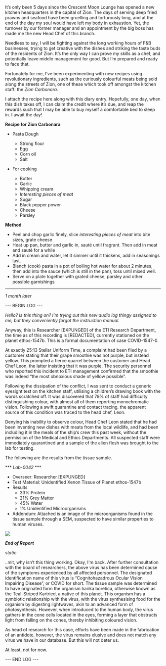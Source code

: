 It’s only been 5 days since the Crescent Moon Lounge has opened a new kitchen headquarters in the capital of Zion. The days of serving deep fried prawns and seafood have been gruelling and torturously long, and at the end of the day my soul would have left my body in exhaustion. Yet, the turnover by our former manager and an appointment by the big boss has made me the new Head Chef of this branch. 

Needless to say, I will be fighting against the long working hours of F&B businesses, trying to get creative with the dishes and striking the taste buds of the residents of Zion. It’s the only way I can prove my skills as a chef, and potentially leave middle management for good. But I’m prepared and ready to face that.

Fortunately for me, I’ve been experimenting with new recipes using revolutionary ingredients, such as the curiously colourful meats being sold along the streets of Zion, one of these which took off amongst the kitchen staff: the *Zion Carbonara*. 

I attach the recipe here along with this diary entry. Hopefully, one day, when this dish takes off, I can claim the credit where it’s due, and reap the rewards such that I may be able to buy myself a comfortable bed to sleep in. I await the day!

**Recipe for Zion Carbonara**

- Pasta Dough
    - Strong flour
    - Egg
    - Corn oil
    - Salt

- For cooking
    - Butter
    - Garlic
    - Whipping cream
    - *Interesting pieces of meat*
    - Sugar
    - Black pepper power
    - Cheese
    - Parsley

**Method**

- Peel and chop garlic finely, slice *interesting pieces of meat* into bite sizes, grate cheese
- Heat up pan, butter and garlic in, sauté until fragrant. Then add in meat and sauté for a while
- Add in cream and water, let it simmer until it thickens, add in seasonings last.
- Blanch (cook) pasta in a pot of boiling hot water for about 2 minutes, then add into the sauce (which is still in the pan), toss until mixed well.
- Serve on a plate together with grated cheese, parsley and other possible garnishings

---

*1 month later*

--- BEGIN LOG ---

*Hello? Is this thing on? I’m trying out this new audio log thingy assigned to me, but they
conveniently forgot the instruction manual.*

Anyway, this is Researcher [EXPUNGED] of the ETI Research Department, the time as of this
recording is [REDACTED], currently stationed on the planet ethos-1547b. This is a formal
documentation of case COVID-1547-0.

At exactly 25:13 Stellar Uniform Time, a complaint had been filed by a customer stating that their
grape smoothie was not purple, but instead yellow.
This prompted a fierce quarrel between the
customer and Head Chef Leon, the latter insisting that it was purple. The security personnel who
reported this incident to ETI management confirmed that the smoothie was indeed “the most
obnoxious shade of yellow possible”.

Following the dissipation of the conflict, I was sent to conduct a generic eyesight test on the
kitchen staff, utilising a children’s drawing book with the words scratched off. It was discovered
that 79% of staff had difficulty distinguishing colour, with almost all of them reporting
monochromatic vision. Following a swift quarantine and contact tracing, the apparent source of
this condition was traced to the head chef, Leon.

Denying his inability to observe colour, Head Chef Leon stated that he had been inventing new
dishes with meats from the local wildlife, and had been including it in the meals of the ship’s crew
this past week, without the permission of the Medical and Ethics Departments. All suspected staff
were immediately quarantined and a sample of the alien flesh was brought to the lab for testing.

The following are the results from the tissue sample.

*** *Lab-0042* ***

- Overseer: Researcher [EXPUNGED]
- Test Material: Unidentified Xenon Tissue of Planet ethos-1547b
- Results
    - 33% Protein
    - 21% Grey Matter
    - 45% Water
    - 1% Unidentified Microorganisms
- Addendum: Attached is an image of the microorganisms found in the tissue sample through a
SEM, suspected to have similar properties to human viruses.

![](https://cdn.discordapp.com/attachments/1058389249004679258/1058920635893559368/image.png)

***End of Report***

*static*

..mit, why isn’t this thing working. Okay, I'm back. After further consultation with the board of
researchers, the above virus has been determined cause of the symptoms experienced by all
affected personnel. The designated identification name of this virus is “Cognitohazadrous Ocular
Vision Impairing Disease”, or COVID for short. The tissue sample was determined to have originated form the organism harika boretica, otherwise known as the Teal-Striped Kartried, a
native of this planet. This organism has a symbiotic relationship with the virus, with the virus
synthesising food for the organism by digesting lightwaves, akin to an advanced form of
photosynthesis. However, when introduced to the human body, the virus gathers in the cone cells located in the eyes, forming a layer that obstructs light from falling on the cones, thereby inhibiting coloured vision.

As head of research for this case, efforts have been made in the fabrication of an antidote,
however, the virus remains elusive and does not match any virus we have in our database. But
this will not deter us.

At least, not for now.

--- END LOG ---
